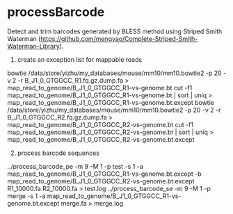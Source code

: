 # processBarcode

Detect and trim barcodes generated by BLESS method using Striped Smith Waterman (https://github.com/mengyao/Complete-Striped-Smith-Waterman-Library).

1. create an exception list for mappable reads

bowtie /data/store/yizhu/my_databases/mouse/mm10/mm10.bowtie2 -p 20 -v 2 -r B_J1_0_GTGGCC_R1.fq.gz.dump.fa > map_read_to_genome/B_J1_0_GTGGCC_R1-vs-genome.bt
cut -f1 map_read_to_genome/B_J1_0_GTGGCC_R1-vs-genome.bt | sort | uniq > map_read_to_genome/B_J1_0_GTGGCC_R1-vs-genome.bt.except
bowtie /data/store/yizhu/my_databases/mouse/mm10/mm10.bowtie2 -p 20 -v 2 -r B_J1_0_GTGGCC_R2.fq.gz.dump.fa > map_read_to_genome/B_J1_0_GTGGCC_R2-vs-genome.bt
cut -f1 map_read_to_genome/B_J1_0_GTGGCC_R2-vs-genome.bt | sort | uniq > map_read_to_genome/B_J1_0_GTGGCC_R2-vs-genome.bt.except

2. process barcode sequences 

../process_barcode_pe -m 9 -M 1 -p test -s 1 -a map_read_to_genome/B_J1_0_GTGGCC_R1-vs-genome.bt.except -b map_read_to_genome/B_J1_0_GTGGCC_R2-vs-genome.bt.except R1_10000.fa R2_10000.fa > test.log
../process_barcode_se -m 9 -M 1 -p merge -s 1 -a map_read_to_genome/B_J1_0_GTGGCC_R1-vs-genome.bt.except merge.fa > merge.log
